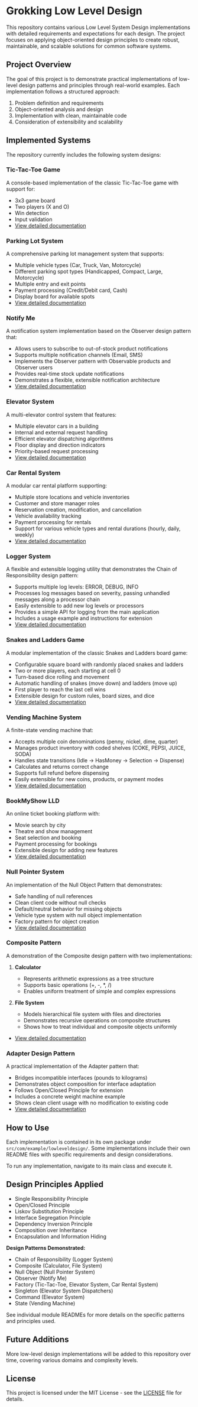 # Grokking Low Level Design

This repository contains various Low Level System Design implementations with detailed requirements and expectations for each design. The project focuses on applying object-oriented design principles to create robust, maintainable, and scalable solutions for common software systems.

## Project Overview

The goal of this project is to demonstrate practical implementations of low-level design patterns and principles through real-world examples. Each implementation follows a structured approach:

1. Problem definition and requirements
2. Object-oriented analysis and design
3. Implementation with clean, maintainable code
4. Consideration of extensibility and scalability

## Implemented Systems

The repository currently includes the following system designs:

### Tic-Tac-Toe Game
A console-based implementation of the classic Tic-Tac-Toe game with support for:
- 3x3 game board
- Two players (X and O)
- Win detection
- Input validation
- [View detailed documentation](./src/com/example/lowleveldesign/tiktactoe/README.md)

### Parking Lot System
A comprehensive parking lot management system that supports:
- Multiple vehicle types (Car, Truck, Van, Motorcycle)
- Different parking spot types (Handicapped, Compact, Large, Motorcycle)
- Multiple entry and exit points
- Payment processing (Credit/Debit card, Cash)
- Display board for available spots
- [View detailed documentation](./src/com/example/lowleveldesign/parkinglot/README.md)

### Notify Me
A notification system implementation based on the Observer design pattern that:
- Allows users to subscribe to out-of-stock product notifications
- Supports multiple notification channels (Email, SMS)
- Implements the Observer pattern with Observable products and Observer users
- Provides real-time stock update notifications
- Demonstrates a flexible, extensible notification architecture
- [View detailed documentation](./src/com/example/lowleveldesign/notifyme/README.md)

### Elevator System
A multi-elevator control system that features:
- Multiple elevator cars in a building
- Internal and external request handling
- Efficient elevator dispatching algorithms
- Floor display and direction indicators
- Priority-based request processing
- [View detailed documentation](./src/com/example/lowleveldesign/elevatorsystem/README.md)

### Car Rental System
A modular car rental platform supporting:
- Multiple store locations and vehicle inventories
- Customer and store manager roles
- Reservation creation, modification, and cancellation
- Vehicle availability tracking
- Payment processing for rentals
- Support for various vehicle types and rental durations (hourly, daily, weekly)
- [View detailed documentation](./src/com/example/lowleveldesign/carrentalsytem/README.md)

### Logger System
A flexible and extensible logging utility that demonstrates the Chain of Responsibility design pattern:
- Supports multiple log levels: ERROR, DEBUG, INFO
- Processes log messages based on severity, passing unhandled messages along a processor chain
- Easily extensible to add new log levels or processors
- Provides a simple API for logging from the main application
- Includes a usage example and instructions for extension
- [View detailed documentation](./src/com/example/lowleveldesign/logger/README.md)

### Snakes and Ladders Game
A modular implementation of the classic Snakes and Ladders board game:
- Configurable square board with randomly placed snakes and ladders
- Two or more players, each starting at cell 0
- Turn-based dice rolling and movement
- Automatic handling of snakes (move down) and ladders (move up)
- First player to reach the last cell wins
- Extensible design for custom rules, board sizes, and dice
- [View detailed documentation](./src/com/example/lowleveldesign/snakenladder/README.md)

### Vending Machine System
A finite-state vending machine that:
- Accepts multiple coin denominations (penny, nickel, dime, quarter)
- Manages product inventory with coded shelves (COKE, PEPSI, JUICE, SODA)
- Handles state transitions (Idle → HasMoney → Selection → Dispense)
- Calculates and returns correct change
- Supports full refund before dispensing
- Easily extensible for new coins, products, or payment modes
- [View detailed documentation](./src/com/example/lowleveldesign/vendingmachine/README.md)

### BookMyShow LLD
An online ticket booking platform with:
- Movie search by city
- Theatre and show management
- Seat selection and booking
- Payment processing for bookings
- Extensible design for adding new features
- [View detailed documentation](./src/com/example/lowleveldesign/bookmyshow/README.md)

### Null Pointer System
An implementation of the Null Object Pattern that demonstrates:
- Safe handling of null references
- Clean client code without null checks
- Default/neutral behavior for missing objects
- Vehicle type system with null object implementation
- Factory pattern for object creation
- [View detailed documentation](./src/com/example/lowleveldesign/nullpointersystem/README.md)

### Composite Pattern
A demonstration of the Composite design pattern with two implementations:
1. **Calculator**
   - Represents arithmetic expressions as a tree structure
   - Supports basic operations (+, -, *, /)
   - Enables uniform treatment of simple and complex expressions

2. **File System**
   - Models hierarchical file system with files and directories
   - Demonstrates recursive operations on composite structures
   - Shows how to treat individual and composite objects uniformly

- [View detailed documentation](./src/com/example/lowleveldesign/compositepattern/README.md)

### Adapter Design Pattern
A practical implementation of the Adapter pattern that:
- Bridges incompatible interfaces (pounds to kilograms)
- Demonstrates object composition for interface adaptation
- Follows Open/Closed Principle for extension
- Includes a concrete weight machine example
- Shows clean client usage with no modification to existing code
- [View detailed documentation](./src/com/example/lowleveldesign/adapterdesignpattern/README.md)

## How to Use

Each implementation is contained in its own package under `src/com/example/lowleveldesign/`. 
Some implementations include their own README files with specific requirements and design considerations.

To run any implementation, navigate to its main class and execute it.

## Design Principles Applied

- Single Responsibility Principle
- Open/Closed Principle
- Liskov Substitution Principle
- Interface Segregation Principle
- Dependency Inversion Principle
- Composition over Inheritance
- Encapsulation and Information Hiding

**Design Patterns Demonstrated:**
- Chain of Responsibility (Logger System)
- Composite (Calculator, File System)
- Null Object (Null Pointer System)
- Observer (Notify Me)
- Factory (Tic-Tac-Toe, Elevator System, Car Rental System)
- Singleton (Elevator System Dispatchers)
- Command (Elevator System)
- State (Vending Machine)

See individual module READMEs for more details on the specific patterns and principles used.

## Future Additions

More low-level design implementations will be added to this repository over time, covering various domains and complexity levels.

## License

This project is licensed under the MIT License - see the [LICENSE](LICENSE) file for details.
